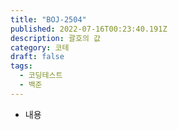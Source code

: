 ```yaml
---
title: "BOJ-2504"
published: 2022-07-16T00:23:40.191Z
description: 괄호의 값
category: 코테
draft: false
tags:
  - 코딩테스트
  - 백준
---
```


- 내용
